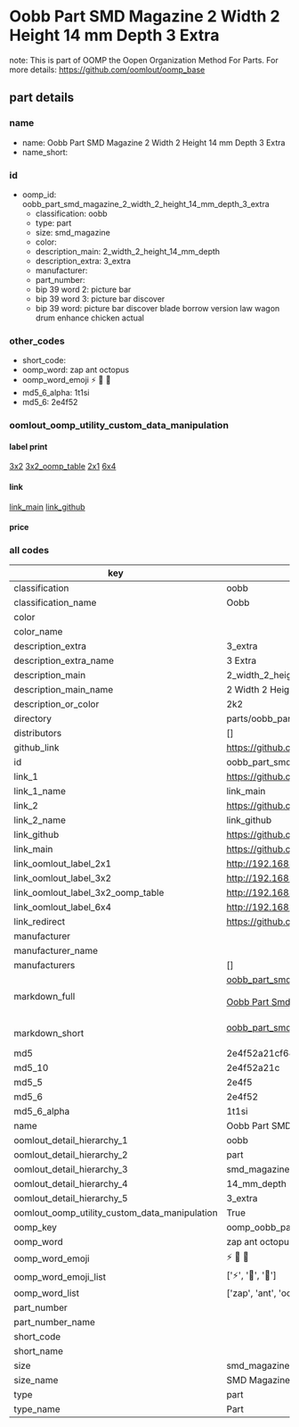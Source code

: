 # Oobb Part SMD Magazine 2 Width 2 Height 14 mm Depth 3 Extra  

note: This is part of OOMP the Oopen Organization Method For Parts. For more details: https://github.com/oomlout/oomp_base

##  part details
  







### name
* name: Oobb Part SMD Magazine 2 Width 2 Height 14 mm Depth 3 Extra
* name_short: 
### id
* oomp_id: oobb_part_smd_magazine_2_width_2_height_14_mm_depth_3_extra
  * classification: oobb
  * type: part
  * size: smd_magazine
  * color: 
  * description_main: 2_width_2_height_14_mm_depth
  * description_extra: 3_extra
  * manufacturer: 
  * part_number: 
  * bip 39 word 2: picture bar
  * bip 39 word 3: picture bar discover
  * bip 39 word: picture bar discover blade borrow version law wagon drum enhance chicken actual

### other_codes
* short_code: 
* oomp_word: zap ant octopus
* oomp_word_emoji :zap: :ant: :octopus:
* md5_6_alpha: 1t1si
* md5_6: 2e4f52






### oomlout_oomp_utility_custom_data_manipulation
#### label print
[3x2](http://192.168.1.245:1112/?label=oomp%201t1si)
[3x2_oomp_table](http://192.168.1.108:1112/?label=oomp%201t1si)
[2x1](http://192.168.1.242:1112/?label=oomp%201t1si)
[6x4](http://192.168.1.55:1112/?label=oomp%201t1si)    

#### link

[link_main](https://github.com/oomlout/oomlout_oomp_version_1_messy/tree/main/parts/oobb_part_smd_magazine_2_width_2_height_14_mm_depth_3_extra) [link_github](https://github.com/oomlout/oomlout_oomp_version_1_messy/tree/main/parts/oobb_part_smd_magazine_2_width_2_height_14_mm_depth_3_extra)                             

#### price







### all codes 
| key | value |  
| --- | --- |  
| classification | oobb |  
| classification_name | Oobb |  
| color |  |  
| color_name |  |  
| description_extra | 3_extra |  
| description_extra_name | 3 Extra |  
| description_main | 2_width_2_height_14_mm_depth |  
| description_main_name | 2 Width 2 Height 14 mm Depth |  
| description_or_color | 2k2 |  
| directory | parts/oobb_part_smd_magazine_2_width_2_height_14_mm_depth_3_extra |  
| distributors | [] |  
| github_link | https://github.com/oomlout/oomlout_oomp_part_src/tree/main/parts/oobb_part_smd_magazine_2_width_2_height_14_mm_depth_3_extra |  
| id | oobb_part_smd_magazine_2_width_2_height_14_mm_depth_3_extra |  
| link_1 | https://github.com/oomlout/oomlout_oomp_version_1_messy/tree/main/parts/oobb_part_smd_magazine_2_width_2_height_14_mm_depth_3_extra |  
| link_1_name | link_main |  
| link_2 | https://github.com/oomlout/oomlout_oomp_version_1_messy/tree/main/parts/oobb_part_smd_magazine_2_width_2_height_14_mm_depth_3_extra |  
| link_2_name | link_github |  
| link_github | https://github.com/oomlout/oomlout_oomp_version_1_messy/tree/main/parts/oobb_part_smd_magazine_2_width_2_height_14_mm_depth_3_extra |  
| link_main | https://github.com/oomlout/oomlout_oomp_version_1_messy/tree/main/parts/oobb_part_smd_magazine_2_width_2_height_14_mm_depth_3_extra |  
| link_oomlout_label_2x1 | http://192.168.1.242:1112/?label=oomp%201t1si |  
| link_oomlout_label_3x2 | http://192.168.1.245:1112/?label=oomp%201t1si |  
| link_oomlout_label_3x2_oomp_table | http://192.168.1.108:1112/?label=oomp%201t1si |  
| link_oomlout_label_6x4 | http://192.168.1.55:1112/?label=oomp%201t1si |  
| link_redirect | https://github.com/oomlout/oomlout_oomp_version_1_messy/tree/main/parts/oobb_part_smd_magazine_2_width_2_height_14_mm_depth_3_extra |  
| manufacturer |  |  
| manufacturer_name |  |  
| manufacturers | [] |  
| markdown_full | [oobb_part_smd_magazine_2_width_2_height_14_mm_depth_3_extra](none)<br>[](none)<br>[Oobb Part Smd Magazine 2 Width 2 Height 14 Mm Depth 3 Extra](none)<br><br> |  
| markdown_short | [oobb_part_smd_magazine_2_width_2_height_14_mm_depth_3_extra](none)<br><br> |  
| md5 | 2e4f52a21cf64fbfcb0d01707dc49d22 |  
| md5_10 | 2e4f52a21c |  
| md5_5 | 2e4f5 |  
| md5_6 | 2e4f52 |  
| md5_6_alpha | 1t1si |  
| name | Oobb Part SMD Magazine 2 Width 2 Height 14 mm Depth 3 Extra |  
| oomlout_detail_hierarchy_1 | oobb |  
| oomlout_detail_hierarchy_2 | part |  
| oomlout_detail_hierarchy_3 | smd_magazine |  
| oomlout_detail_hierarchy_4 | 14_mm_depth |  
| oomlout_detail_hierarchy_5 | 3_extra |  
| oomlout_oomp_utility_custom_data_manipulation | True |  
| oomp_key | oomp_oobb_part_smd_magazine_2_width_2_height_14_mm_depth_3_extra |  
| oomp_word | zap ant octopus |  
| oomp_word_emoji | :zap: :ant: :octopus: |  
| oomp_word_emoji_list | [':zap:', ':ant:', ':octopus:'] |  
| oomp_word_list | ['zap', 'ant', 'octopus'] |  
| part_number |  |  
| part_number_name |  |  
| short_code |  |  
| short_name |  |  
| size | smd_magazine |  
| size_name | SMD Magazine |  
| type | part |  
| type_name | Part |  
